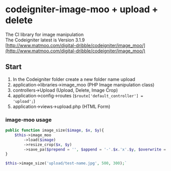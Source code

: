 # codeigniter-image-moo + upload + delete
The CI library for image manipulation <br>
The Codeigniter latest is Version 3.1.9 <br>
[http://www.matmoo.com/digital-dribble/codeigniter/image_moo/](http://www.matmoo.com/digital-dribble/codeigniter/image_moo/)


## Start
1. In the Codeigniter folder create a new folder name upload
2. application->libraries->image_moo (PHP Image manipulation class)
3. controllers->Upload (Upload, Delete, Image Crop)
4. application->config->routes (`$route['default_controller'] = 'upload';`)
5. application->views->upload.php (HTML Form)


### image-moo usage
```php
public function image_size($image, $x, $y){
    $this->image_moo
        ->load($image)
        ->resize_crop($x, $y)
        ->save_pa($prepend = '', $append = '-'.$x.'x'.$y, $overwrite = TRUE);
}
```
```php
$this->image_size('upload/test-name.jpg', 500, 300);`
```
